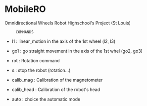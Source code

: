 # MobileRO
Omnidirectional Wheels Robot Highschool's Project (St Louis)


         COMMANDS
  - l1 : linear_motion in the axis of the 1st wheel (l2, l3)
  - go1 : go straight movement in the axis of the 1st whel (go2, go3)
  - rot : Rotation command 
  - s : stop the robot (rotation...)

  - calib_mag : Calibration of the magnetometer
  - calib_head : Calibration of the robot's head
  - auto : choice the automatic mode




